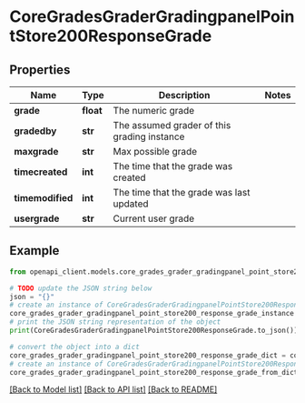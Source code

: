 # CoreGradesGraderGradingpanelPointStore200ResponseGrade


## Properties

Name | Type | Description | Notes
------------ | ------------- | ------------- | -------------
**grade** | **float** | The numeric grade | 
**gradedby** | **str** | The assumed grader of this grading instance | 
**maxgrade** | **str** | Max possible grade | 
**timecreated** | **int** | The time that the grade was created | 
**timemodified** | **int** | The time that the grade was last updated | 
**usergrade** | **str** | Current user grade | 

## Example

```python
from openapi_client.models.core_grades_grader_gradingpanel_point_store200_response_grade import CoreGradesGraderGradingpanelPointStore200ResponseGrade

# TODO update the JSON string below
json = "{}"
# create an instance of CoreGradesGraderGradingpanelPointStore200ResponseGrade from a JSON string
core_grades_grader_gradingpanel_point_store200_response_grade_instance = CoreGradesGraderGradingpanelPointStore200ResponseGrade.from_json(json)
# print the JSON string representation of the object
print(CoreGradesGraderGradingpanelPointStore200ResponseGrade.to_json())

# convert the object into a dict
core_grades_grader_gradingpanel_point_store200_response_grade_dict = core_grades_grader_gradingpanel_point_store200_response_grade_instance.to_dict()
# create an instance of CoreGradesGraderGradingpanelPointStore200ResponseGrade from a dict
core_grades_grader_gradingpanel_point_store200_response_grade_from_dict = CoreGradesGraderGradingpanelPointStore200ResponseGrade.from_dict(core_grades_grader_gradingpanel_point_store200_response_grade_dict)
```
[[Back to Model list]](../README.md#documentation-for-models) [[Back to API list]](../README.md#documentation-for-api-endpoints) [[Back to README]](../README.md)


